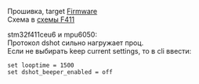 Прошивка, target [Firmware](./Firmware)  
Схема в [схемы F411](./схемы%20F411)  

stm32f411ceu6 и mpu6050:  
Протокол dshot сильно нагружает проц.  
Если не выбирать keep current settings, то в cli ввести:
```
set looptime = 1500
set dshot_beeper_enabled = off
```
